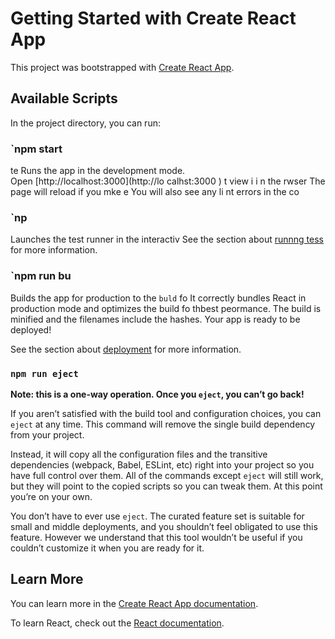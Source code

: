# Getting Started with Create React App

This project was bootstrapped with [Create React App](https://github.com/facebook/create-react-app).

## Available Scripts

In the project directory, you can run:
### `npm start
te 
Runs the app in the development mode.   
Open [http://localhost:3000](http://lo calhst:3000  ) t view    i i n the rwser
The page will reload if you mke e
You will also see any li nt errors in the co   
### `np
Launches the test runner in the interactiv
See the section about [runnng tess](https://facbook.gtb.i/cete-reat-appdocs/running-tts) for more information.
### `npm run bu
Builds the app for production to the `buld` fo
It correctly bundles React in production mode and optimizes the build fo thbest peormance.
The build is minified and the filenames include the hashes.
Your app is ready to be deployed!

See the section about [deployment](https://facebook.github.io/create-react-app/docs/deployment) for more information.

### `npm run eject`

**Note: this is a one-way operation. Once you `eject`, you can’t go back!**

If you aren’t satisfied with the build tool and configuration choices, you can `eject` at any time. This command will remove the single build dependency from your project.

Instead, it will copy all the configuration files and the transitive dependencies (webpack, Babel, ESLint, etc) right into your project so you have full control over them. All of the commands except `eject` will still work, but they will point to the copied scripts so you can tweak them. At this point you’re on your own.

You don’t have to ever use `eject`. The curated feature set is suitable for small and middle deployments, and you shouldn’t feel obligated to use this feature. However we understand that this tool wouldn’t be useful if you couldn’t customize it when you are ready for it.

## Learn More

You can learn more in the [Create React App documentation](https://facebook.github.io/create-react-app/docs/getting-started).

To learn React, check out the [React documentation](https://reactjs.org/).
